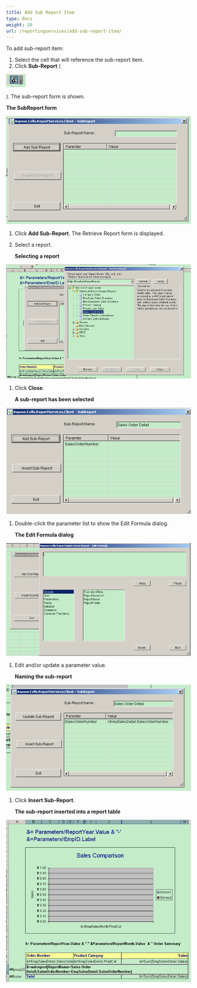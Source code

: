 ```yaml
---
title: Add Sub Report Item
type: docs
weight: 20
url: /reportingservices/add-sub-report-item/
---
```


To add sub-report item:

1. Select the cell that will reference the sub-report item.
1. Click **Sub-Report** (

![todo:image_alt_text](add-sub-report-item_1.png)

).
The sub-report form is shown. 

**The SubReport form** 

![todo:image_alt_text](add-sub-report-item_2.png)




1. Click **Add Sub-Report**.
   The Retrieve Report form is displayed.
1. Select a report. 

   **Selecting a report** 

![todo:image_alt_text](add-sub-report-item_3.png)




1. Click **Close**. 

   **A sub-report has been selected** 

![todo:image_alt_text](add-sub-report-item_4.png)




1. Double-click the parameter list to show the Edit Formula dialog. 

   **The Edit Formula dialog** 

![todo:image_alt_text](add-sub-report-item_5.png)




1. Edit and/or update a parameter value. 

   **Naming the sub-report** 

![todo:image_alt_text](add-sub-report-item_6.png)




1. Click **Insert Sub-Report**. 

   **The sub-report inserted into a report table** 

![todo:image_alt_text](add-sub-report-item_7.png)

